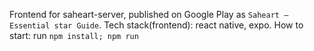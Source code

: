Frontend for saheart-server, published on Google Play as `Saheart – Essential star Guide`. Tech stack(frontend): react native, expo.
How to start: run ```npm install; npm run```